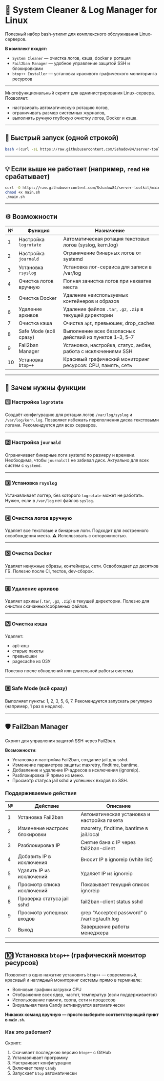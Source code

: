 # 🧹 System Cleaner & Log Manager for Linux

Полезный набор bash-утилит для комплексного обслуживания Linux-серверов.

**В комплект входят:**
- `System Cleaner` — очистка логов, кэша, docker и ротация
- `Fail2ban Manager` — удобное управление защитой SSH и блокировками
- `btop++ Installer` — установка красивого графического мониторинга ресурсов

---



Многофункциональный скрипт для администрирования Linux-сервера. Позволяет:
- настраивать автоматическую ротацию логов,
- ограничивать размер системных журналов,
- выполнять ручную глубокую очистку логов, Docker и кэша.

---

## 🚀 Быстрый запуск (одной строкой)

```bash
bash <(curl -sL https://raw.githubusercontent.com/Sshadow84/server-toolkit/main/main.sh)
```

---

## 💡 Если выше не работает (например, `read` не срабатывает)

```bash
curl -O https://raw.githubusercontent.com/Sshadow84/server-toolkit/main/main.sh
chmod +x main.sh
./main.sh
```

---

## ⚙️ Возможности

| № | Функция               | Назначение                                                     |
| - | --------------------- | -------------------------------------------------------------- |
| 1 | Настройка `logrotate` | Автоматическая ротация текстовых логов (syslog, kern.log)      |
| 2 | Настройка `journald`  | Ограничение бинарных логов от systemd                          |
| 3 | Установка `rsyslog`   | Установка лог-сервиса для записи в /var/log                    |
| 4 | Очистка логов вручную | Полная зачистка логов при нехватке места                       |
| 5 | Очистка Docker        | Удаление неиспользуемых контейнеров и образов                  |
| 6 | Удаление архивов      | Удаление файлов `.tar`, `.gz`, `.zip` в текущей директории     |
| 7 | Очистка кэша          | Очистка `apt`, превьюшек, drop_caches                         |
| 8 | Safe Mode (всё сразу) | Выполнение всех безопасных действий из пунктов 1–3, 5–7        |
| 9 | Fail2ban Manager      | Установка, настройка, статус, анбан, работа с исключениями SSH |
|10| Установка `btop++`     | Красивый графический мониторинг ресурсов: CPU, память, сеть    |

---

## 🧠 Зачем нужны функции

### 1️⃣ Настройка `logrotate`

Создаёт конфигурацию для ротации логов `/var/log/syslog` и `/var/log/kern.log`.
Позволяет избежать переполнения диска текстовыми логами.
Рекомендуется для всех серверов.

---

### 2️⃣ Настройка `journald`

Ограничивает бинарные логи systemd по размеру и времени.
Необходима, чтобы `journalctl` не забивал диск.
Актуально для всех систем с `systemd`.

---

### 3️⃣ Установка `rsyslog`

Устанавливает логгер, без которого `logrotate` может не работать.
Нужен, если в `/var/log` нет файлов `syslog`.

---

### 4️⃣ Очистка логов вручную

Удаляет все текстовые и бинарные логи.
Подходит для экстренного освобождения места.
⚠ Использовать с осторожностью.

---

### 5️⃣ Очистка Docker

Удаляет ненужные образы, контейнеры, сети.
Освобождает до десятков ГБ.
Полезно после CI, тестов, dev-сборок.

---

### 6️⃣ Удаление архивов

Удаляет архивы (`.tar`, `.gz`, `.zip`) в текущей директории.
Полезно для очистки скачанных/собранных файлов.

---

### 7️⃣ Очистка кэша

Удаляет:

* apt-кэш
* старые пакеты
* превьюшки
* pagecache из ОЗУ

Полезно после обновлений или длительной работы системы.

---

### 8️⃣ Safe Mode (всё сразу)

Выполняет пункты: 1, 2, 3, 5, 6, 7.
Рекомендуется запускать регулярно (например, 1 раз в неделю).

---

## 🛡️ Fail2ban Manager

Скрипт для управления защитой SSH через Fail2ban.

**Возможности:**

* Установка и настройка Fail2ban, создание jail для sshd.
* Изменение параметров защиты: maxretry, findtime, bantime.
* Добавление и удаление IP-адресов в исключения (ignoreip).
* Разблокировка IP прямо из меню.
* Просмотр статуса jail sshd и успешных входов по SSH.

### Поддерживаемые действия

| № | Действие                      | Описание                                     |
| - | ----------------------------- | -------------------------------------------- |
| 1 | Установка Fail2ban            | Автоматическая установка и настройка пакета  |
| 2 | Изменение настроек блокировки | maxretry, findtime, bantime в jail.local     |
| 3 | Разблокировка IP              | Снятие бана с IP через fail2ban-client       |
| 4 | Добавить IP в исключения      | Вносит IP в ignoreip (white list)            |
| 5 | Удалить IP из исключений      | Удаляет IP из ignoreip                       |
| 6 | Просмотр списка исключений    | Показывает текущий список ignoreip           |
| 8 | Проверка статуса jail sshd    | fail2ban-client status sshd                  |
| 9 | Просмотр успешных входов      | grep "Accepted password" в /var/log/auth.log |
| 0 | Выход                         | Завершение работы менеджера                  |

---

## 🔟 Установка `btop++` (графический монитор ресурсов)

Позволяет в одно нажатие установить `btop++` — современный, красивый и наглядный мониторинг системы прямо в терминале:

- Волновые графики загрузки CPU
- Отображение всех ядер, частот, температур (если поддерживается)
- Использование памяти, свопа, сети и процессов
- Визуальная тема Candy активируется автоматически

**Никаких команд вручную — просто выберите соответствующий пункт в `main.sh`.**

### Как это работает?

Скрипт:
1. Скачивает последнюю версию `btop++` с GitHub
2. Устанавливает программу
3. Настраивает конфигурацию
4. Включает тему `Candy`
5. Запускает `btop` автоматически
